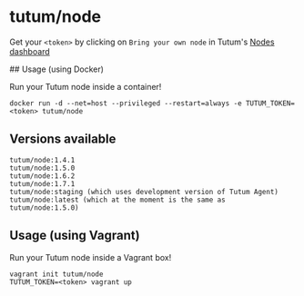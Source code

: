 # tutum/node

Get your `<token>` by clicking on `Bring your own node` in Tutum's [Nodes dashboard](https://dashboard.tutum.co/node/cluster/list/)

## Usage (using Docker)

Run your Tutum node inside a container!

	docker run -d --net=host --privileged --restart=always -e TUTUM_TOKEN=<token> tutum/node

## Versions available

	tutum/node:1.4.1
	tutum/node:1.5.0
	tutum/node:1.6.2
	tutum/node:1.7.1
	tutum/node:staging (which uses development version of Tutum Agent)
	tutum/node:latest (which at the moment is the same as tutum/node:1.5.0)


## Usage (using Vagrant)

Run your Tutum node inside a Vagrant box!

	vagrant init tutum/node
	TUTUM_TOKEN=<token> vagrant up
